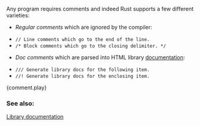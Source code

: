 Any program requires comments and indeed Rust supports
a few different varieties:

* *Regular comments* which are ignored by the compiler:
 - `// Line comments which go to the end of the line.`
 - `/* Block comments which go to the closing delimiter. */`
* *Doc comments* which are parsed into HTML library
[documentation][docs]:
 - `/// Generate library docs for the following item.`
 - `//! Generate library docs for the enclosing item.`

{comment.play}

### See also:

[Library documentation][docs]

[docs]: /meta/doc.html
